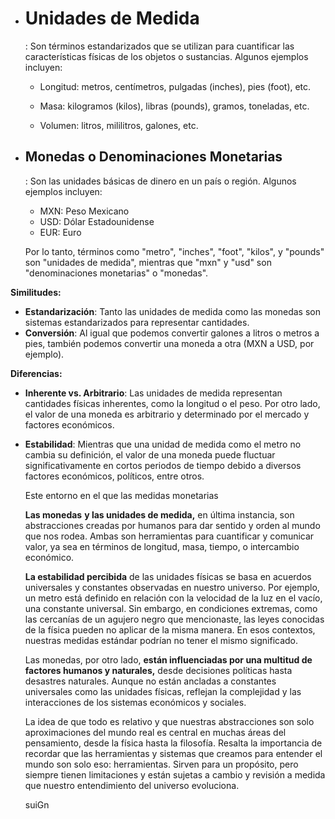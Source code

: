 - # Unidades de Medida

  : Son términos estandarizados que se utilizan para cuantificar las características físicas de los objetos o sustancias. Algunos ejemplos incluyen:

  - Longitud: metros, centímetros, pulgadas (inches), pies (foot), etc.

  - Masa: kilogramos (kilos), libras (pounds), gramos, toneladas, etc.

  - Volumen: litros, mililitros, galones, etc.

    

- ## Monedas o Denominaciones Monetarias

  : Son las unidades básicas de dinero en un país o región. Algunos ejemplos incluyen:

  - MXN: Peso Mexicano
  - USD: Dólar Estadounidense
  - EUR: Euro


  Por lo tanto, términos como "metro", "inches", "foot", "kilos", y "pounds" son "unidades de medida", mientras que "mxn" y "usd" son "denominaciones monetarias" o "monedas".



**Similitudes:**

- **Estandarización**: Tanto las unidades de medida como las monedas son sistemas estandarizados para representar cantidades.
- **Conversión**: Al igual que podemos convertir galones a litros o metros a pies, también podemos convertir una moneda a otra (MXN a USD, por ejemplo).

**Diferencias:**

- **Inherente vs. Arbitrario**: Las unidades de medida representan cantidades físicas inherentes, como la longitud o el peso. Por otro lado, el valor de una moneda es arbitrario y determinado por el mercado y factores económicos.

- **Estabilidad**: Mientras que una unidad de medida como el metro no cambia su definición, el valor de una moneda puede fluctuar significativamente en cortos periodos de tiempo debido a diversos factores económicos, políticos, entre otros.

  Este entorno en el que las medidas monetarias

   **Las monedas** **y las unidades de medida,** en última instancia, son abstracciones creadas por humanos para dar sentido y orden al mundo que nos rodea. Ambas son herramientas para cuantificar y comunicar valor, ya sea en términos de longitud, masa, tiempo, o intercambio económico.

  **La estabilidad percibida** de las unidades físicas se basa en acuerdos universales y constantes observadas en nuestro universo. Por ejemplo, un metro está definido en relación con la velocidad de la luz en el vacío, una constante universal. Sin embargo, en condiciones extremas, como las cercanías de un agujero negro que mencionaste, las leyes conocidas de la física pueden no aplicar de la misma manera. En esos contextos, nuestras medidas estándar podrían no tener el mismo significado.

  Las monedas, por otro lado, **están influenciadas por una multitud de factores humanos y naturales,** desde decisiones políticas hasta desastres naturales. Aunque no están ancladas a constantes universales como las unidades físicas, reflejan la complejidad y las interacciones de los sistemas económicos y sociales.

  La idea de que todo es relativo y que nuestras abstracciones son solo aproximaciones del mundo real es central en muchas áreas del pensamiento, desde la física hasta la filosofía.  Resalta la importancia de recordar que las herramientas y sistemas que creamos para entender el mundo son solo eso: herramientas. Sirven para un propósito, pero siempre tienen limitaciones y están sujetas a cambio y revisión a medida que nuestro entendimiento del universo evoluciona.

  suiGn